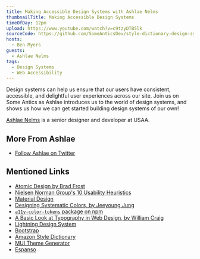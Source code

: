 ```yaml
---
title: Making Accessible Design Systems with Ashlae Nelms
thumbnailTitle: Making Accessible Design Systems
timeOfDay: 12pm
upload: https://www.youtube.com/watch?v=c9tzyDTB5lk
sourceCode: https://github.com/SomeAnticsDev/style-dictionary-design-system
hosts:
  - Ben Myers
guests:
  - Ashlae Nelms
tags:
  - Design Systems
  - Web Accessibility
---
```


Design systems can help us ensure that our users have consistent, accessible, and delightful user experiences across our site. Join us on Some Antics as Ashlae introduces us to the world of design systems, and shows us how we can get started building design systems of our own!

[Ashlae Nelms](https://twitter.com/AshlaeAnnNelms) is a senior designer and developer at USAA.

## More From Ashlae

- [Follow Ashlae on Twitter](https://twitter.com/AshlaeAnnNelms)

## Mentioned Links

- [Atomic Design by Brad Frost](https://atomicdesign.bradfrost.com/chapter-2/)
- [Nielsen Norman Group's 10 Usability Heuristics](https://www.nngroup.com/articles/ten-usability-heuristics/)
- [Material Design](https://material.io/design)
- [Designing Systematic Colors, by Jeeyoung Jung](https://uxplanet.org/designing-systematic-colors-b5d2605b15c)
- [`a11y-color-tokens` package on npm](https://www.npmjs.com/package/a11y-color-tokens)
- [A Basic Look at Typography in Web Design, by William Craig](https://www.webfx.com/blog/web-design/a-basic-look-at-typography-in-web-design/)
- [Lightning Design System](https://www.lightningdesignsystem.com/)
- [Bootstrap](https://getbootstrap.com/)
- [Amazon Style Dictionary](https://amzn.github.io/style-dictionary/#/)
- [MUI Theme Generator](https://cimdalli.github.io/mui-theme-generator/)
- [Espanso](https://espanso.org/)